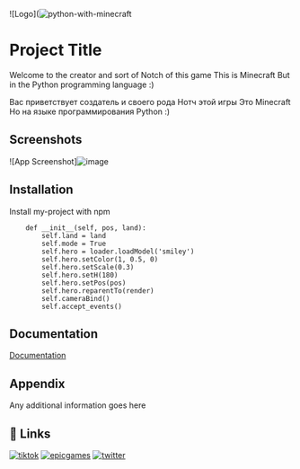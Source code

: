 
![Logo](![python-with-minecraft](https://user-images.githubusercontent.com/103319628/184663926-f4998bfe-e102-4340-afcf-ef14210a6732.jpg)


# Project Title
Welcome to the creator and sort of Notch of this game
This is Minecraft But in the Python programming language :)

Вас приветствует создатель и своего рода Нотч этой игры 
Это Minecraft Но на языке программирования Python :)

## Screenshots

![App Screenshot]![image](https://user-images.githubusercontent.com/103319628/184664095-501cd08c-e69d-424e-8b7b-b104e9af70d8.png)

## Installation

Install my-project with npm

```class Hero():
    def __init__(self, pos, land):
        self.land = land
        self.mode = True
        self.hero = loader.loadModel('smiley')
        self.hero.setColor(1, 0.5, 0)
        self.hero.setScale(0.3)
        self.hero.setH(180)
        self.hero.setPos(pos)
        self.hero.reparentTo(render)
        self.cameraBind()
        self.accept_events()
```

## Documentation

[Documentation](https://linktodocumentation)



## Appendix

Any additional information goes here



    
## 🔗 Links
[![tiktok](https://img.shields.io/badge/my_portfolio-000?style=for-the-badge&logo=ko-fi&logoColor=white)](https://katherinempeterson.com/)
[![epicgames](https://img.shields.io/badge/linkedin-0A66C2?style=for-the-badge&logo=linkedin&logoColor=white)](https://www.linkedin.com/)
[![twitter](https://img.shields.io/badge/twitter-1DA1F2?style=for-the-badge&logo=twitter&logoColor=white)](https://twitter.com/)

